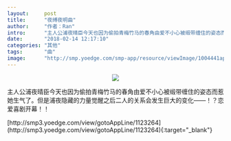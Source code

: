 ```yaml
---
layout:     post
title:      "夜缚夜明曲"
author:     "作者：Ran"
intro:      "主人公浦夜晴臣今天也因为偷拍青梅竹马的春角由爱不小心被缎带缠住的姿态而惹她生气了。但是浦夜隐藏的力量觉醒之后二人的关系会发生巨大的变化——！？恋爱喜剧开幕！！"
date:       "2018-02-14 12:17:10"
categories: "其他"
tags:       "曲"
image:      "http://smp.yoedge.com/smp-app/resource/viewImage/1004441appline.png"
---
```

<div style="text-align: center">
<p><img src="http://smp.yoedge.com/smp-app/resource/viewImage/1004441appline.png"/></p>
</div>
<p class="post-meta">
<span>主人公浦夜晴臣今天也因为偷拍青梅竹马的春角由爱不小心被缎带缠住的姿态而惹她生气了。但是浦夜隐藏的力量觉醒之后二人的关系会发生巨大的变化——！？恋爱喜剧开幕！！</span>
</p>
[http://smp3.yoedge.com/view/gotoAppLine/1123264](http://smp3.yoedge.com/view/gotoAppLine/1123264){:target="_blank"}


